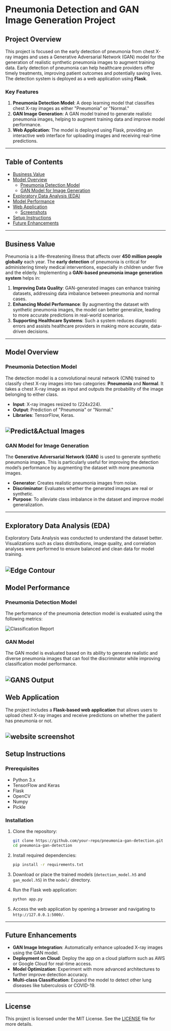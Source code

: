 

# Pneumonia Detection and GAN Image Generation Project

## Project Overview

This project is focused on the early detection of pneumonia from chest X-ray images and uses a Generative Adversarial Network (GAN) model for the generation of realistic synthetic pneumonia images to augment training data. Early detection of pneumonia can help healthcare providers offer timely treatments, improving patient outcomes and potentially saving lives. The detection system is deployed as a web application using **Flask**.

### Key Features
1. **Pneumonia Detection Model**: A deep learning model that classifies chest X-ray images as either "Pneumonia" or "Normal."
2. **GAN Image Generation**: A GAN model trained to generate realistic pneumonia images, helping to augment training data and improve model performance.
3. **Web Application**: The model is deployed using Flask, providing an interactive web interface for uploading images and receiving real-time predictions.

---

## Table of Contents
- [Business Value](#business-value)
- [Model Overview](#model-overview)
  - [Pneumonia Detection Model](#pneumonia-detection-model)
  - [GAN Model for Image Generation](#gan-model-for-image-generation)
- [Exploratory Data Analysis (EDA)](#exploratory-data-analysis-eda)
- [Model Performance](#model-performance)
- [Web Application](#web-application)
  - [Screenshots](#screenshots)
- [Setup Instructions](#setup-instructions)
- [Future Enhancements](#future-enhancements)

---

## Business Value

Pneumonia is a life-threatening illness that affects over **450 million people globally** each year. The **early detection** of pneumonia is critical for administering timely medical interventions, especially in children under five and the elderly. Implementing a **GAN-based pneumonia image generation system** helps in:

1. **Improving Data Quality**: GAN-generated images can enhance training datasets, addressing data imbalance between pneumonia and normal cases.
2. **Enhancing Model Performance**: By augmenting the dataset with synthetic pneumonia images, the model can better generalize, leading to more accurate predictions in real-world scenarios.
3. **Supporting Healthcare Systems**: Such a system reduces diagnostic errors and assists healthcare providers in making more accurate, data-driven decisions.

---

## Model Overview

### Pneumonia Detection Model

The detection model is a convolutional neural network (CNN) trained to classify chest X-ray images into two categories: **Pneumonia** and **Normal**. It takes a chest X-ray image as input and outputs the probability of the image belonging to either class.

- **Input**: X-ray images resized to (224x224).
- **Output**: Prediction of "Pneumonia" or "Normal."
- **Libraries**: TensorFlow, Keras.

![Predict&Actual Images](<assets/Predict&Actual Images.png>)
---

### GAN Model for Image Generation

The **Generative Adversarial Network (GAN)** is used to generate synthetic pneumonia images. This is particularly useful for improving the detection model’s performance by augmenting the dataset with more pneumonia images.

- **Generator**: Creates realistic pneumonia images from noise.
- **Discriminator**: Evaluates whether the generated images are real or synthetic.
- **Purpose**: To alleviate class imbalance in the dataset and improve model generalization.

---

## Exploratory Data Analysis (EDA)

Exploratory Data Analysis was conducted to understand the dataset better. Visualizations such as class distributions, image quality, and correlation analyses were performed to ensure balanced and clean data for model training.

![Edge Contour](<assets/Edge Contour.png>)
---

## Model Performance

### Pneumonia Detection Model
The performance of the pneumonia detection model is evaluated using the following metrics:

![Classification Report](<assets/Classification Report.png>)
### GAN Model
The GAN model is evaluated based on its ability to generate realistic and diverse pneumonia images that can fool the discriminator while improving classification model performance.

![GANS Output](<assets/GANS Output.png>)
---

## Web Application

The project includes a **Flask-based web application** that allows users to upload chest X-ray images and receive predictions on whether the patient has pneumonia or not.

![website screenshot](<assets/Website Screenshot.png>)
---

## Setup Instructions

### Prerequisites
- Python 3.x
- TensorFlow and Keras
- Flask
- OpenCV
- Numpy
- Pickle

### Installation

1. Clone the repository:
   ```bash
   git clone https://github.com/your-repo/pneumonia-gan-detection.git
   cd pneumonia-gan-detection
   ```

2. Install required dependencies:
   ```bash
   pip install -r requirements.txt
   ```

3. Download or place the trained models (`detection_model.h5` and `gan_model.h5`) in the `model/` directory.

4. Run the Flask web application:
   ```bash
   python app.py
   ```

5. Access the web application by opening a browser and navigating to `http://127.0.0.1:5000/`.

---

## Future Enhancements

- **GAN Image Integration**: Automatically enhance uploaded X-ray images using the GAN model.
- **Deployment on Cloud**: Deploy the app on a cloud platform such as AWS or Google Cloud for real-time access.
- **Model Optimization**: Experiment with more advanced architectures to further improve detection accuracy.
- **Multi-class Classification**: Expand the model to detect other lung diseases like tuberculosis or COVID-19.

---

## License
This project is licensed under the MIT License. See the [LICENSE](LICENSE) file for more details.


